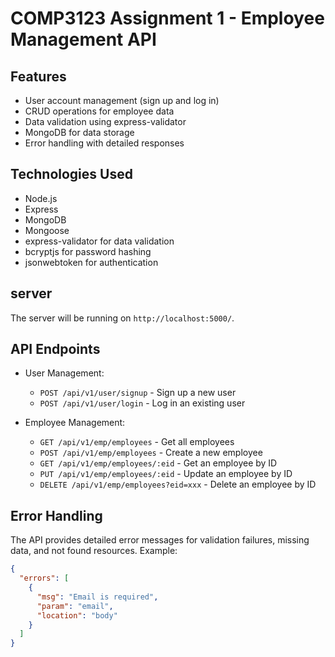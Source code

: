 
# COMP3123 Assignment 1 - Employee Management API


## Features
- User account management (sign up and log in)
- CRUD operations for employee data
- Data validation using express-validator
- MongoDB for data storage
- Error handling with detailed responses

## Technologies Used
- Node.js
- Express
- MongoDB
- Mongoose
- express-validator for data validation
- bcryptjs for password hashing
- jsonwebtoken for authentication


## server
   The server will be running on `http://localhost:5000/`.

## API Endpoints
- User Management:
  - `POST /api/v1/user/signup` - Sign up a new user
  - `POST /api/v1/user/login` - Log in an existing user

- Employee Management:
  - `GET /api/v1/emp/employees` - Get all employees
  - `POST /api/v1/emp/employees` - Create a new employee
  - `GET /api/v1/emp/employees/:eid` - Get an employee by ID
  - `PUT /api/v1/emp/employees/:eid` - Update an employee by ID
  - `DELETE /api/v1/emp/employees?eid=xxx` - Delete an employee by ID

## Error Handling
The API provides detailed error messages for validation failures, missing data, and not found resources.
Example:
```json
{
  "errors": [
    {
      "msg": "Email is required",
      "param": "email",
      "location": "body"
    }
  ]
}
```

